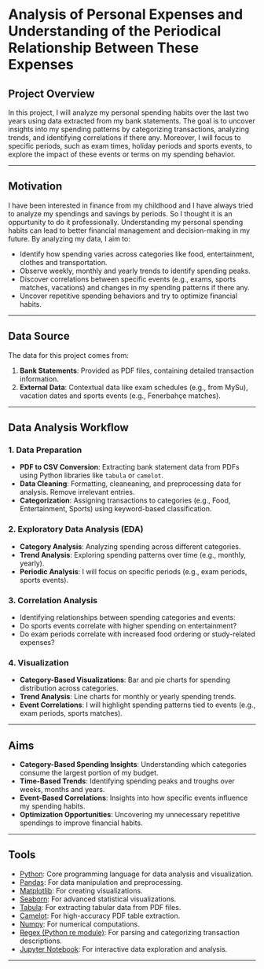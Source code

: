 # Analysis of Personal Expenses and Understanding of the Periodical Relationship Between These Expenses

## Project Overview
In this project, I will analyze my personal spending habits over the last two years using data extracted from my bank statements. The goal is to uncover insights into my spending patterns by categorizing transactions, analyzing trends, and identifying correlations if there any. Moreover, I will focus to specific periods, such as exam times, holiday periods and sports events, to explore the impact of these events or terms on my spending behavior.

---

## Motivation
I have been interested in finance from my childhood and I have always tried to analyze my spendings and savings by periods. So I thought it is an oppurtunity to do it professionally. Understanding my personal spending habits can lead to better financial management and decision-making in my future. By analyzing my data, I aim to:
- Identify how spending varies across categories like food, entertainment, clothes and transportation.
- Observe weekly, monthly and yearly trends to identify spending peaks.
- Discover correlations between specific events (e.g., exams, sports matches, vacations) and changes in my spending patterns if there any.
- Uncover repetitive spending behaviors and try to optimize financial habits.

---

## Data Source
The data for this project comes from:
1. **Bank Statements**: Provided as PDF files, containing detailed transaction information.
2. **External Data**: Contextual data like exam schedules (e.g., from MySu), vacation dates and sports events (e.g., Fenerbahçe matches).

---

## Data Analysis Workflow

### 1. Data Preparation
- **PDF to CSV Conversion**: Extracting bank statement data from PDFs using Python libraries like `tabula` or `camelot`.
- **Data Cleaning**: Formatting, cleaneaning, and preprocessing data for analysis. Remove irrelevant entries.
- **Categorization**: Assigning transactions to categories (e.g., Food, Entertainment, Sports) using keyword-based classification.

### 2. Exploratory Data Analysis (EDA)
- **Category Analysis**: Analyzing spending across different categories.
- **Trend Analysis**: Exploring spending patterns over time (e.g., monthly, yearly).
- **Periodic Analysis**: I will focus on specific periods (e.g., exam periods, sports events).

### 3. Correlation Analysis
  - Identifying relationships between spending categories and events:
  - Do sports events correlate with higher spending on entertainment?
  - Do exam periods correlate with increased food ordering or study-related expenses?

### 4. Visualization
- **Category-Based Visualizations**: Bar and pie charts for spending distribution across categories.
- **Trend Analysis**: Line charts for monthly or yearly spending trends.
- **Event Correlations**: I will highlight spending patterns tied to events (e.g., exam periods, sports matches).

---

## Aims
- **Category-Based Spending Insights**: Understanding which categories consume the largest portion of my budget.
- **Time-Based Trends**: Identifying spending peaks and troughs over weeks, months and years.
- **Event-Based Correlations**: Insights into how specific events influence my spending habits.
- **Optimization Opportunities**: Uncovering my unnecessary repetitive spendings to improve financial habits.

---

## Tools

- [Python](https://www.python.org/): Core programming language for data analysis and visualization.
- [Pandas](https://pandas.pydata.org/): For data manipulation and preprocessing.
- [Matplotlib](https://matplotlib.org/): For creating visualizations.
- [Seaborn](https://seaborn.pydata.org/): For advanced statistical visualizations.
- [Tabula](https://tabula.technology/): For extracting tabular data from PDF files.
- [Camelot](https://camelot-py.readthedocs.io/): For high-accuracy PDF table extraction.
- [Numpy](https://numpy.org/): For numerical computations.
- [Regex (Python re module)](https://docs.python.org/3/library/re.html): For parsing and categorizing transaction descriptions.
- [Jupyter Notebook](https://jupyter.org/): For interactive data exploration and analysis.


---


